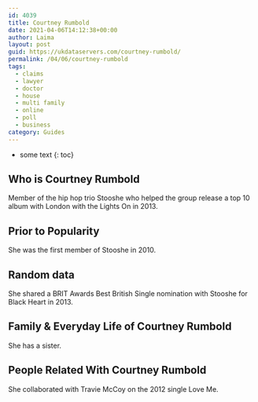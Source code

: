 ```yaml
---
id: 4039
title: Courtney Rumbold
date: 2021-04-06T14:12:38+00:00
author: Laima
layout: post
guid: https://ukdataservers.com/courtney-rumbold/
permalink: /04/06/courtney-rumbold
tags:
  - claims
  - lawyer
  - doctor
  - house
  - multi family
  - online
  - poll
  - business
category: Guides
---
```


* some text
{: toc}


## Who is Courtney Rumbold
                  
                  
                  
Member of the hip hop trio Stooshe who helped the group release a top 10 album with London with the Lights On in 2013.
                  
              
            
              
            
                
                
                
## Prior to Popularity
                  
                  
                  
She was the first member of Stooshe in 2010.
                  
              
            
              
            
                
                
                
## Random data
                  
                  
                  
She shared a BRIT Awards Best British Single nomination with Stooshe for Black Heart in 2013.
                  
              
            
              
            
                
                
                
## Family & Everyday Life of Courtney Rumbold
                  
                  
                  
She has a sister.
                  
              
            
              
            
                
                
                
## People Related With Courtney Rumbold
                  
                  
                  
She collaborated with Travie McCoy on the 2012 single Love Me.
                  
              
            
              
            
                
              
            
              
              
            
            
              
            
          
          
          